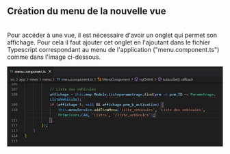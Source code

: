 ## Création du menu de la nouvelle vue

</br>
Pour accéder à une vue, il est nécessaire d'avoir un onglet qui permet son affichage. Pour cela il faut ajouter cet onglet en l'ajoutant dans le fichier Typescript correspondant au menu de l'application ("menu.component.ts") comme dans l'image ci-dessous.

![composant menu de l'application](pictures/creation_menu.JPG "menu.component.ts")